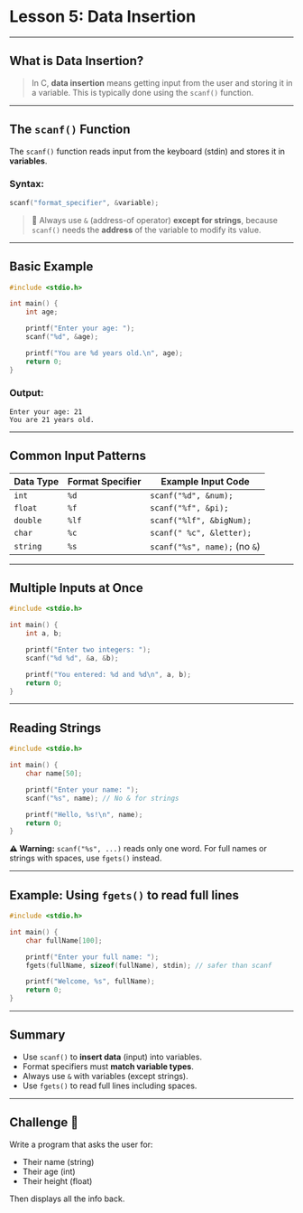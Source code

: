 # Lesson 5: Data Insertion

---

## What is Data Insertion?

> In C, **data insertion** means getting input from the user and storing it in a variable. This is typically done using the `scanf()` function.

---

## The `scanf()` Function

The `scanf()` function reads input from the keyboard (stdin) and stores it in **variables**.

### Syntax:

```c
scanf("format_specifier", &variable);
```

> 🔸 Always use `&` (address-of operator) **except for strings**, because `scanf()` needs the **address** of the variable to modify its value.

---

## Basic Example

```c
#include <stdio.h>

int main() {
    int age;

    printf("Enter your age: ");
    scanf("%d", &age);

    printf("You are %d years old.\n", age);
    return 0;
}
```

### Output:

```
Enter your age: 21
You are 21 years old.
```

---

## Common Input Patterns

| Data Type | Format Specifier | Example Input Code            |
| --------- | ---------------- | ----------------------------- |
| `int`     | `%d`             | `scanf("%d", &num);`          |
| `float`   | `%f`             | `scanf("%f", &pi);`           |
| `double`  | `%lf`            | `scanf("%lf", &bigNum);`      |
| `char`    | `%c`             | `scanf(" %c", &letter);`      |
| `string`  | `%s`             | `scanf("%s", name);` (no `&`) |

---

## Multiple Inputs at Once

```c
#include <stdio.h>

int main() {
    int a, b;

    printf("Enter two integers: ");
    scanf("%d %d", &a, &b);

    printf("You entered: %d and %d\n", a, b);
    return 0;
}
```

---

## Reading Strings

```c
#include <stdio.h>

int main() {
    char name[50];

    printf("Enter your name: ");
    scanf("%s", name); // No & for strings

    printf("Hello, %s!\n", name);
    return 0;
}
```

**⚠️ Warning:** `scanf("%s", ...)` reads only one word. For full names or strings with spaces, use `fgets()` instead.

---

## Example: Using `fgets()` to read full lines

```c
#include <stdio.h>

int main() {
    char fullName[100];

    printf("Enter your full name: ");
    fgets(fullName, sizeof(fullName), stdin); // safer than scanf

    printf("Welcome, %s", fullName);
    return 0;
}
```

---

## Summary

* Use `scanf()` to **insert data** (input) into variables.
* Format specifiers must **match variable types**.
* Always use `&` with variables (except strings).
* Use `fgets()` to read full lines including spaces.

---

## Challenge 🧠

Write a program that asks the user for:

* Their name (string)
* Their age (int)
* Their height (float)

Then displays all the info back.
